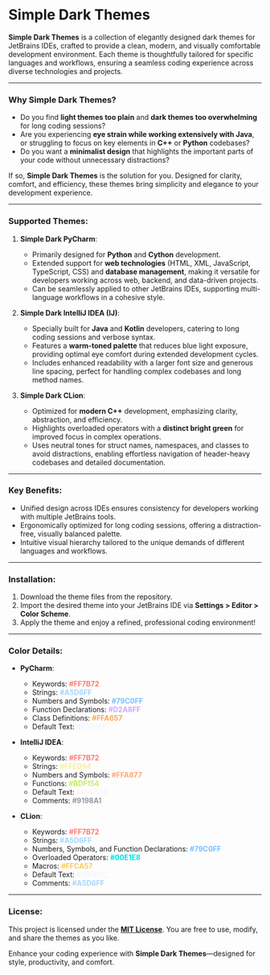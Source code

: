 # Simple Dark Themes

**Simple Dark Themes** is a collection of elegantly designed dark themes for JetBrains IDEs, crafted to provide a clean, modern, and visually comfortable development environment. Each theme is thoughtfully tailored for specific languages and workflows, ensuring a seamless coding experience across diverse technologies and projects.

---

### Why Simple Dark Themes?

- Do you find **light themes too plain** and **dark themes too overwhelming** for long coding sessions?  
- Are you experiencing **eye strain while working extensively with Java**, or struggling to focus on key elements in **C++** or **Python** codebases?  
- Do you want a **minimalist design** that highlights the important parts of your code without unnecessary distractions?  

If so, **Simple Dark Themes** is the solution for you. Designed for clarity, comfort, and efficiency, these themes bring simplicity and elegance to your development experience.

---

### Supported Themes:

1. **Simple Dark PyCharm**:
    - Primarily designed for **Python** and **Cython** development.
    - Extended support for **web technologies** (HTML, XML, JavaScript, TypeScript, CSS) and **database management**, making it versatile for developers working across web, backend, and data-driven projects.
    - Can be seamlessly applied to other JetBrains IDEs, supporting multi-language workflows in a cohesive style.

2. **Simple Dark IntelliJ IDEA (IJ)**:
    - Specially built for **Java** and **Kotlin** developers, catering to long coding sessions and verbose syntax.
    - Features a **warm-toned palette** that reduces blue light exposure, providing optimal eye comfort during extended development cycles.
    - Includes enhanced readability with a larger font size and generous line spacing, perfect for handling complex codebases and long method names.

3. **Simple Dark CLion**:
    - Optimized for **modern C++** development, emphasizing clarity, abstraction, and efficiency.
    - Highlights overloaded operators with a **distinct bright green** for improved focus in complex operations.
    - Uses neutral tones for struct names, namespaces, and classes to avoid distractions, enabling effortless navigation of header-heavy codebases and detailed documentation.

---

### Key Benefits:
- Unified design across IDEs ensures consistency for developers working with multiple JetBrains tools.
- Ergonomically optimized for long coding sessions, offering a distraction-free, visually balanced palette.
- Intuitive visual hierarchy tailored to the unique demands of different languages and workflows.

---

### Installation:
1. Download the theme files from the repository.
2. Import the desired theme into your JetBrains IDE via **Settings > Editor > Color Scheme**.
3. Apply the theme and enjoy a refined, professional coding environment!

---

### Color Details:
- **PyCharm**:
    - Keywords: <strong><span style="color:#FF7B72;">#FF7B72</span></strong>
    - Strings: <strong><span style="color:#A5D6FF;">#A5D6FF</span></strong>
    - Numbers and Symbols: <strong><span style="color:#79C0FF;">#79C0FF</span></strong>
    - Function Declarations: <strong><span style="color:#D2A8FF;">#D2A8FF</span></strong>
    - Class Definitions: <strong><span style="color:#FFA657;">#FFA657</span></strong>
    - Default Text: <strong><span style="color:#F0F6FC;">#F0F6FC</span></strong>

- **IntelliJ IDEA**:
    - Keywords: <strong><span style="color:#FF7B72;">#FF7B72</span></strong>
    - Strings: <strong><span style="color:#FFED94;">#FFED94</span></strong>
    - Numbers and Symbols: <strong><span style="color:#FFA877;">#FFA877</span></strong>
    - Functions: <strong><span style="color:#BDF154;">#BDF154</span></strong>
    - Default Text: <strong><span style="color:#FCF5F0;">#FCF5F0</span></strong>
    - Comments: <strong><span style="color:#9198A1;">#9198A1</span></strong>

- **CLion**:
    - Keywords: <strong><span style="color:#FF7B72;">#FF7B72</span></strong>
    - Strings: <strong><span style="color:#A5D6FF;">#A5D6FF</span></strong>
    - Numbers, Symbols, and Function Declarations: <strong><span style="color:#79C0FF;">#79C0FF</span></strong>
    - Overloaded Operators: <strong><span style="color:#00E1E8;">#00E1E8</span></strong>
    - Macros: <strong><span style="color:#FFCA57;">#FFCA57</span></strong>
    - Default Text: <strong><span style="color:#F0F6FC;">#F0F6FC</span></strong>
    - Comments: <strong><span style="color:#A5D6FF;">#A5D6FF</span></strong>

---

### License:
This project is licensed under the **[MIT License](LICENSE)**. You are free to use, modify, and share the themes as you like.

Enhance your coding experience with **Simple Dark Themes**—designed for style, productivity, and comfort.
